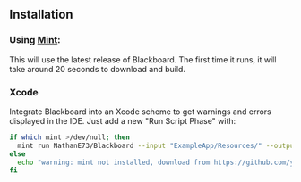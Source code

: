 ## Installation

### Using [Mint](https://github.com/yonaskolb/Mint):

This will use the latest release of Blackboard.
The first time it runs, it will take around 20 seconds to download and build.

### Xcode

Integrate Blackboard into an Xcode scheme to get warnings and errors displayed
in the IDE. Just add a new "Run Script Phase" with:

```bash
if which mint >/dev/null; then
  mint run NathanE73/Blackboard --input "ExampleApp/Resources/" --output "ExampleApp/Source/Generated/"
else
  echo "warning: mint not installed, download from https://github.com/yonaskolb/Mint"
fi
```
